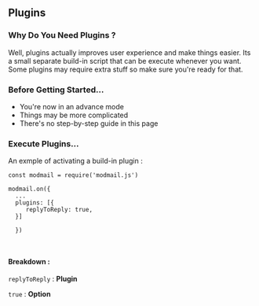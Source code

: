 ## Plugins

### **Why Do You Need Plugins** ?

Well, plugins actually improves user experience and make things easier. Its a small separate build-in script that can be execute whenever you want. Some plugins may require extra stuff so make sure you're ready for that.


### **Before Getting Started...**

- You're now in an advance mode
- Things may be more complicated
- There's no step-by-step guide in this page


### **Execute Plugins**...

An exmple of activating a build-in plugin :

```
const modmail = require('modmail.js') 

modmail.on({ 
  ...
  plugins: [{
     replyToReply: true,
  }]
  
  })
  
  
 ```
#### **Breakdown :** 

`replyToReply` : **Plugin**

`true` : **Option <boolean>**

